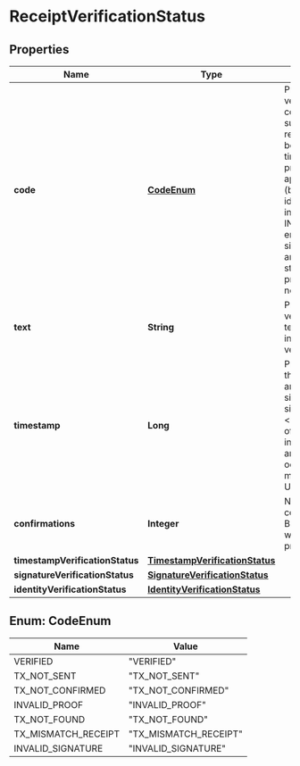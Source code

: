 

# ReceiptVerificationStatus


## Properties

Name | Type | Description | Notes
------------ | ------------- | ------------- | -------------
**code** | [**CodeEnum**](#CodeEnum) | Proof receipt verification status code: - VERIFIED: success: the proof receipt is verified: both the proof of timestamp AND the proof of signature (if applicable) are valid (but the proof of identity may be invalid) - INVALID_SIGNATURE: error: the proof of signature is invalid - any other verification status code: the proof of timestamp is not ready or invalid  |  [optional]
**text** | **String** | Proof receipt verification status text giving more insight about verification errors. |  [optional]
**timestamp** | **Long** | Proven timestamp of the data (for a data anchor) or of the signature (for a signature anchor).&lt;br&gt; This is the time of the Bitcoin block into which the anchoring process occurred (in milliseconds since Unix epoch).  |  [optional]
**confirmations** | **Integer** | Number of confirmations of the Bitcoin block into which the anchoring process occurred. |  [optional]
**timestampVerificationStatus** | [**TimestampVerificationStatus**](TimestampVerificationStatus.md) |  |  [optional]
**signatureVerificationStatus** | [**SignatureVerificationStatus**](SignatureVerificationStatus.md) |  |  [optional]
**identityVerificationStatus** | [**IdentityVerificationStatus**](IdentityVerificationStatus.md) |  |  [optional]



## Enum: CodeEnum

Name | Value
---- | -----
VERIFIED | &quot;VERIFIED&quot;
TX_NOT_SENT | &quot;TX_NOT_SENT&quot;
TX_NOT_CONFIRMED | &quot;TX_NOT_CONFIRMED&quot;
INVALID_PROOF | &quot;INVALID_PROOF&quot;
TX_NOT_FOUND | &quot;TX_NOT_FOUND&quot;
TX_MISMATCH_RECEIPT | &quot;TX_MISMATCH_RECEIPT&quot;
INVALID_SIGNATURE | &quot;INVALID_SIGNATURE&quot;



